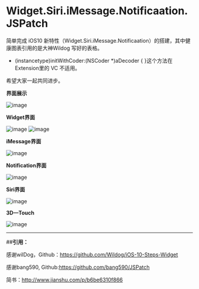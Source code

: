 # Widget.Siri.iMessage.Notificaation.JSPatch
简单完成 iOS10 新特性（Widget.Siri.iMessage.Notificaation）的搭建，其中健康图表引用的是大神Wildog 写好的表格。     

- (instancetype)initWithCoder:(NSCoder *)aDecoder { }这个方法在 Extension里的 VC 不适用。    

希望大家一起共同进步。     



**界面展示**

![image](https://raw.githubusercontent.com/VansXY/Widget.Siri.iMessage.Notificaation.JSPatch/master/IOSNewFunction/IOSNewFunction/img-folder/IMG_4419.PNG)


**Widget界面**

![image](https://raw.githubusercontent.com/VansXY/Widget.Siri.iMessage.Notificaation.JSPatch/master/IOSNewFunction/IOSNewFunction/img-folder/IMG_4420.PNG)
![image](https://raw.githubusercontent.com/VansXY/Widget.Siri.iMessage.Notificaation.JSPatch/master/IOSNewFunction/IOSNewFunction/img-folder/IMG_4421.PNG)

**iMessage界面**

![image](https://raw.githubusercontent.com/VansXY/Widget.Siri.iMessage.Notificaation.JSPatch/master/IOSNewFunction/IOSNewFunction/img-folder/IMG_4423.PNG)

**Notification界面**

![image](https://raw.githubusercontent.com/VansXY/Widget.Siri.iMessage.Notificaation.JSPatch/master/IOSNewFunction/IOSNewFunction/img-folder/IMG_4425.PNG)

**Siri界面**

![image](https://raw.githubusercontent.com/VansXY/Widget.Siri.iMessage.Notificaation.JSPatch/master/IOSNewFunction/IOSNewFunction/img-folder/IMG_4426.PNG)

**3D—Touch**

![image](https://raw.githubusercontent.com/VansXY/Widget.Siri.iMessage.Notificaation.JSPatch/master/IOSNewFunction/IOSNewFunction/img-folder/IMG_4424.PNG)

____________________


##**引用：**

感谢wilDog，Github：https://github.com/Wildog/iOS-10-Steps-Widget         

感谢bang590, Github:https://github.com/bang590/JSPatch      

简书：http://www.jianshu.com/p/b6be6310f866     


